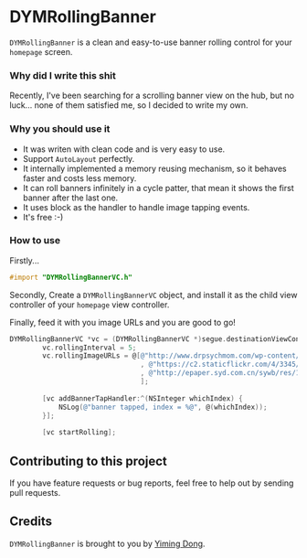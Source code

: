 # DYMRollingBanner
`DYMRollingBanner` is a clean and easy-to-use banner rolling control for your `homepage` screen.

### Why did I write this shit
Recently, I've been searching for a scrolling banner view on the hub, but no luck... none of them satisfied me, so I decided to write my own.

### Why you should use it   

* It was writen with clean code and is very easy to use.    
* Support `AutoLayout` perfectly.    
* It internally implemented a memory reusing mechanism, so it behaves faster and costs less memory.    
* It can roll banners infinitely in a cycle patter, that mean it shows the first banner after the last one. 
* It uses block as the handler to handle image tapping events.
* It's free :-) 

 
### How to use    
Firstly...  
```objective-c
#import "DYMRollingBannerVC.h"
```

Secondly, Create a `DYMRollingBannerVC` object, and install it as the child view controller of your `homepage` view controller.   

Finally, feed it with you image URLs and you are good to go!
```objective-c
DYMRollingBannerVC *vc = (DYMRollingBannerVC *)segue.destinationViewController;
        vc.rollingInterval = 5;
        vc.rollingImageURLs = @[@"http://www.drpsychmom.com/wp-content/uploads/2014/10/large_4278047231.jpg"    // bridge
                                , @"https://c2.staticflickr.com/4/3345/5832660048_55f8b0935b.jpg"               // girl
                                , @"http://epaper.syd.com.cn/sywb/res/1/20080108/42241199752656275.jpg"         // another puppy
                                ];
        
        [vc addBannerTapHandler:^(NSInteger whichIndex) {
            NSLog(@"banner tapped, index = %@", @(whichIndex));
        }];
        
        [vc startRolling];
```


## Contributing to this project

If you have feature requests or bug reports, feel free to help out by sending pull requests.

## Credits

`DYMRollingBanner` is brought to you by [Yiming Dong](http://www.dongyiming.com). 
